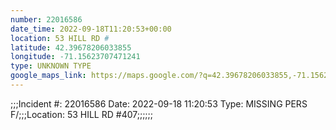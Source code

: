 ```yaml
---
number: 22016586
date_time: 2022-09-18T11:20:53+00:00
location: 53 HILL RD #
latitude: 42.39678206033855
longitude: -71.15623707471241
type: UNKNOWN TYPE
google_maps_link: https://maps.google.com/?q=42.39678206033855,-71.15623707471241
---
```


;;;Incident #: 22016586   Date: 2022-09-18 11:20:53   Type: MISSING PERS F/;;;Location: 53 HILL RD #407;;;;;;
